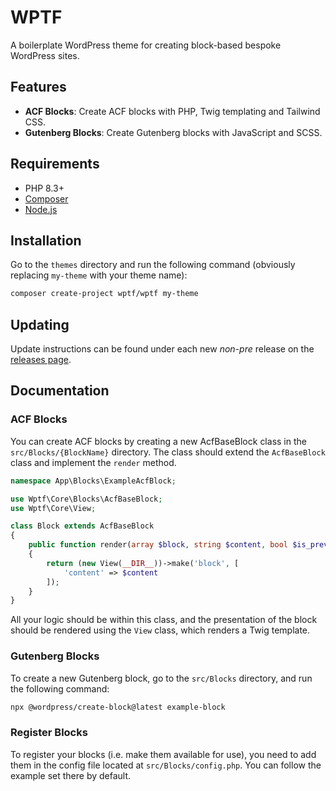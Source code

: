 # WPTF

A boilerplate WordPress theme for creating block-based bespoke WordPress sites.

## Features

- **ACF Blocks**: Create ACF blocks with PHP, Twig templating and Tailwind CSS.
- **Gutenberg Blocks**: Create Gutenberg blocks with JavaScript and SCSS.

## Requirements

- PHP 8.3+
- [Composer](https://getcomposer.org/)
- [Node.js](https://nodejs.org)

## Installation

Go to the `themes` directory and run the following command (obviously replacing `my-theme` with your theme name):

```bash
composer create-project wptf/wptf my-theme
```

## Updating

Update instructions can be found under each new _non-pre_ release on
the [releases page](https://github.com/askonomm/wptf/releases).

## Documentation

### ACF Blocks

You can create ACF blocks by creating a new AcfBaseBlock class in the `src/Blocks/{BlockName}` directory. The class
should extend the `AcfBaseBlock` class and implement the `render` method.

```php
namespace App\Blocks\ExampleAcfBlock;

use Wptf\Core\Blocks\AcfBaseBlock;
use Wptf\Core\View;

class Block extends AcfBaseBlock
{
    public function render(array $block, string $content, bool $is_preview, int $post_id): string
    {
        return (new View(__DIR__))->make('block', [
            'content' => $content
        ]);
    }
}
```

All your logic should be within this class, and the presentation of the block should be rendered using the `View` class,
which renders a Twig template.

### Gutenberg Blocks

To create a new Gutenberg block, go to the `src/Blocks` directory, and run the following command:

```bash
npx @wordpress/create-block@latest example-block
```

### Register Blocks

To register your blocks (i.e. make them available for use), you need to add them in the config file located
at `src/Blocks/config.php`. You can follow
the example set there by default.